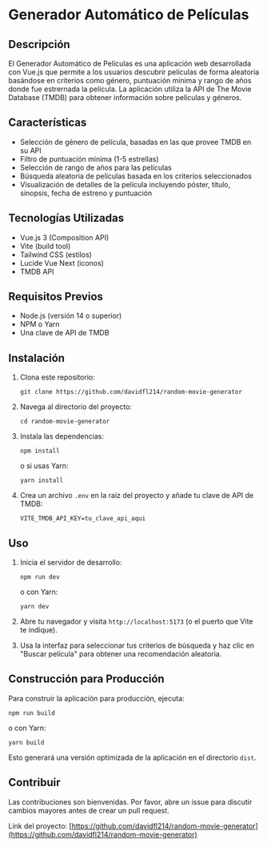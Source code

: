 # Generador Automático de Películas

## Descripción
El Generador Automático de Películas es una aplicación web desarrollada con Vue.js que permite a los usuarios descubrir películas de forma aleatoria basándose en criterios como género, puntuación mínima y rango de años donde fue estrernada la película. La aplicación utiliza la API de The Movie Database (TMDB) para obtener información sobre películas y géneros.

## Características
- Selección de género de película, basadas en las que provee TMDB en su API
- Filtro de puntuación mínima (1-5 estrellas)
- Selección de rango de años para las películas
- Búsqueda aleatoria de películas basada en los criterios seleccionados
- Visualización de detalles de la película incluyendo póster, título, sinopsis, fecha de estreno y puntuación

## Tecnologías Utilizadas
- Vue.js 3 (Composition API)
- Vite (build tool)
- Tailwind CSS (estilos)
- Lucide Vue Next (iconos)
- TMDB API

## Requisitos Previos
- Node.js (versión 14 o superior)
- NPM o Yarn
- Una clave de API de TMDB

## Instalación

1. Clona este repositorio:
   ```
   git clone https://github.com/davidfl214/random-movie-generator
   ```

2. Navega al directorio del proyecto:
   ```
   cd random-movie-generator
   ```

3. Instala las dependencias:
   ```
   npm install
   ```
   o si usas Yarn:
   ```
   yarn install
   ```

4. Crea un archivo `.env` en la raíz del proyecto y añade tu clave de API de TMDB:
   ```
   VITE_TMDB_API_KEY=tu_clave_api_aqui
   ```

## Uso

1. Inicia el servidor de desarrollo:
   ```
   npm run dev
   ```
   o con Yarn:
   ```
   yarn dev
   ```

2. Abre tu navegador y visita `http://localhost:5173` (o el puerto que Vite te indique).

3. Usa la interfaz para seleccionar tus criterios de búsqueda y haz clic en "Buscar película" para obtener una recomendación aleatoria.

## Construcción para Producción

Para construir la aplicación para producción, ejecuta:

```
npm run build
```
o con Yarn:
```
yarn build
```

Esto generará una versión optimizada de la aplicación en el directorio `dist`.

## Contribuir
Las contribuciones son bienvenidas. Por favor, abre un issue para discutir cambios mayores antes de crear un pull request.

Link del proyecto: [https://github.com/davidfl214/random-movie-generator](https://github.com/davidfl214/random-movie-generator)